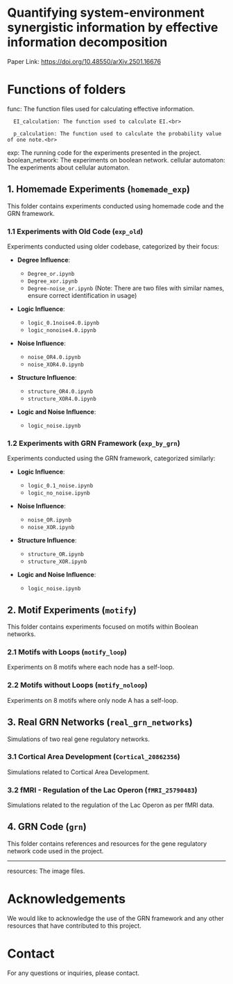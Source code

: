 # Quantifying system-environment synergistic information by effective information decomposition

Paper Link: https://doi.org/10.48550/arXiv.2501.16676


# Functions of folders
func: The function files used for calculating effective information. <br>

      EI_calculation: The function used to calculate EI.<br>

      p_calculation: The function used to calculate the probability value of one note.<br>

exp: The running code for the experiments presented in the project. <br>
     boolean_network: The experiments on boolean network.
     cellular automaton: The experiments about cellular automaton. 

## 1. Homemade Experiments (`homemade_exp`)

This folder contains experiments conducted using homemade code and the GRN framework.

### 1.1 Experiments with Old Code (`exp_old`)

Experiments conducted using older codebase, categorized by their focus:

- **Degree Influence**:
  - `Degree_or.ipynb`
  - `Degree_xor.ipynb`
  - `Degree-noise_or.ipynb` (Note: There are two files with similar names, ensure correct identification in usage)

- **Logic Influence**:
  - `logic_0.1noise4.0.ipynb`
  - `logic_nonoise4.0.ipynb`

- **Noise Influence**:
  - `noise_OR4.0.ipynb`
  - `noise_XOR4.0.ipynb`

- **Structure Influence**:
  - `structure_OR4.0.ipynb`
  - `structure_XOR4.0.ipynb`

- **Logic and Noise Influence**:
  - `logic_noise.ipynb`

### 1.2 Experiments with GRN Framework (`exp_by_grn`)

Experiments conducted using the GRN framework, categorized similarly:

- **Logic Influence**:
  - `logic_0.1_noise.ipynb`
  - `logic_no_noise.ipynb`

- **Noise Influence**:
  - `noise_OR.ipynb`
  - `noise_XOR.ipynb`

- **Structure Influence**:
  - `structure_OR.ipynb`
  - `structure_XOR.ipynb`

- **Logic and Noise Influence**:
  - `logic_noise.ipynb`

## 2. Motif Experiments (`motify`)

This folder contains experiments focused on motifs within Boolean networks.

### 2.1 Motifs with Loops (`motify_loop`)

Experiments on 8 motifs where each node has a self-loop.

### 2.2 Motifs without Loops (`motify_noloop`)

Experiments on 8 motifs where only node A has a self-loop.

## 3. Real GRN Networks (`real_grn_networks`)

Simulations of two real gene regulatory networks.

### 3.1 Cortical Area Development (`Cortical_20862356`)

Simulations related to Cortical Area Development.

### 3.2 fMRI - Regulation of the Lac Operon (`fMRI_25790483`)

Simulations related to the regulation of the Lac Operon as per fMRI data.

## 4. GRN Code (`grn`)

This folder contains references and resources for the gene regulatory network code used in the project.

---

resources: The image files. <br>




# Acknowledgements

We would like to acknowledge the use of the GRN framework and any other resources that have contributed to this project.

# Contact

For any questions or inquiries, please contact.


